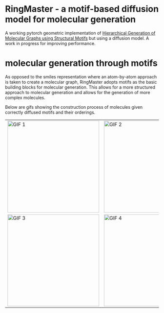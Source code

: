 # RingMaster - a motif-based diffusion model for molecular generation
A working pytorch geometric implementation of [Hierarchical Generation of Molecular Graphs using Structural Motifs](https://github.com/wengong-jin/hgraph2graph) but using a diffusion model. A work in progress for improving performance. 

# molecular generation through motifs
As opposed to the smiles representation where an atom-by-atom approach is taken to create a molecular graph, RingMaster adopts motifs as the basic building blocks for molecular generation. This allows for a more structured approach to molecular generation and allows for the generation of more complex molecules.

Below are gifs showing the construction process of molecules given correctly diffused motifs and their orderings. 
<table>
  <tr>
    <td><img src="https://github.com/markohuang/selfies_diffusion/blob/main/gifs/output1.gif" alt="GIF 1" width="300"></td>
    <td><img src="https://github.com/markohuang/selfies_diffusion/blob/main/gifs/output2.gif" alt="GIF 2" width="300"></td>
  </tr>
  <tr>
    <td><img src="https://github.com/markohuang/selfies_diffusion/blob/main/gifs/output3.gif" alt="GIF 3" width="300"></td>
    <td><img src="https://github.com/markohuang/selfies_diffusion/blob/main/gifs/output4.gif" alt="GIF 4" width="300"></td>
  </tr>
</table>
